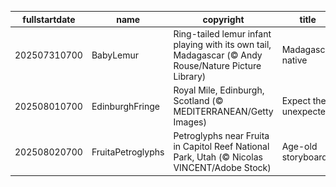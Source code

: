 |fullstartdate|name|copyright|title|image|
|--|--|--|--|--|
202507310700|BabyLemur|Ring-tailed lemur infant playing with its own tail, Madagascar (© Andy Rouse/Nature Picture Library)|Madagascar native|![](/en-US/2025/08/202507310700BabyLemur.jpg)|
202508010700|EdinburghFringe|Royal Mile, Edinburgh, Scotland (© MEDITERRANEAN/Getty Images)|Expect the unexpected|![](/en-US/2025/08/202508010700EdinburghFringe.jpg)|
202508020700|FruitaPetroglyphs|Petroglyphs near Fruita in Capitol Reef National Park, Utah (© Nicolas VINCENT/Adobe Stock)|Age-old storyboard|![](/en-US/2025/08/202508020700FruitaPetroglyphs.jpg)|
